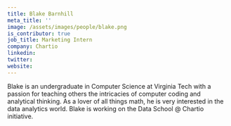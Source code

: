 ```yaml
---
title: Blake Barnhill
meta_title: ''
image: /assets/images/people/blake.png
is_contributor: true
job_title: Marketing Intern
company: Chartio
linkedin:
twitter:
website:
---
```

Blake is an undergraduate in Computer Science at Virginia Tech with a passion for teaching others the intricacies of computer coding and analytical thinking. As a lover of all things math, he is very interested in the data analytics world. Blake is working on the Data School @ Chartio initiative.
